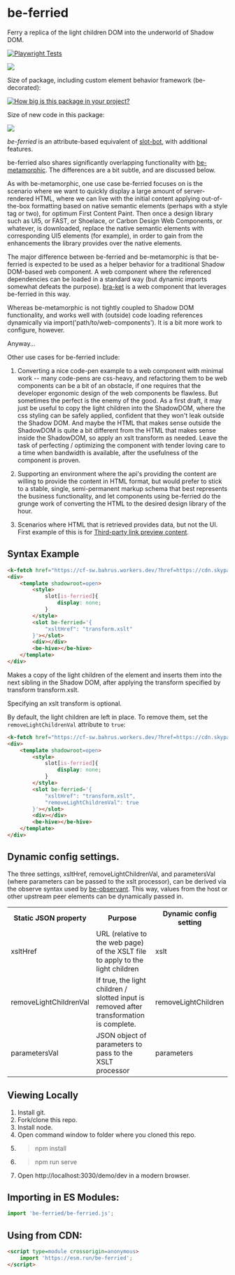 # be-ferried

Ferry a replica of the light children DOM into the underworld of Shadow DOM.

[![Playwright Tests](https://github.com/bahrus/be-ferried/actions/workflows/CI.yml/badge.svg?branch=baseline)](https://github.com/bahrus/be-ferried/actions/workflows/CI.yml)

<a href="https://nodei.co/npm/be-ferried/"><img src="https://nodei.co/npm/be-ferried.png"></a>

Size of package, including custom element behavior framework (be-decorated):

[![How big is this package in your project?](https://img.shields.io/bundlephobia/minzip/be-ferried?style=for-the-badge)](https://bundlephobia.com/result?p=be-ferried)

Size of new code in this package:

<img src="http://img.badgesize.io/https://cdn.jsdelivr.net/npm/be-ferried?compression=gzip">

*be-ferried* is an attribute-based equivalent of [slot-bot](https://github.com/bahrus/slot-bot), with additional features.

be-ferried also shares significantly overlapping functionality with [be-metamorphic](https://github.com/bahrus/be-metamorphic). The differences are a bit subtle, and are discussed below.

As with be-metamorphic, one use case be-ferried focuses on is the scenario where we want to quickly display a large amount of server-rendered HTML, where we can live with the initial content applying out-of-the-box formatting based on native semantic elements (perhaps with a style tag or two), for optimum First Content Paint. Then once a design library such as UI5, or FAST, or Shoelace, or Carbon Design Web Components, or whatever, is downloaded, replace the native semantic elements with corresponding UI5 elements (for example), in order to gain from the enhancements the library provides over the native elements.

The major difference between be-ferried and be-metamorphic is that be-ferried is expected to be used as a helper behavior for a traditional Shadow DOM-based web component.  A web component where the referenced dependencies can be loaded in a standard way (but dynamic imports somewhat defeats the purpose). [bra-ket](https://github.com/bahrus/bra-ket) is a web component that leverages be-ferried in this way.

Whereas be-metamorphic is not tightly coupled to Shadow DOM functionality, and works well with (outside) code loading references dynamically via import('path/to/web-components').  It is a bit more work to configure, however.

Anyway...

Other use cases for be-ferried include:

1.  Converting a nice code-pen example to a web component with minimal work -- many code-pens are css-heavy, and refactoring them to be web components can be a bit of an obstacle, if one requires that the developer ergonomic design of the web components be flawless.  But sometimes the perfect is the enemy of the good.  As a first draft, it may just be useful to copy the light children into the ShadowDOM, where the css styling can be safely applied, confident that they won't leak outside the Shadow DOM.  And maybe the HTML that makes sense outside the ShadowDOM is quite a bit different from the HTML that makes sense inside the ShadowDOM, so apply an xslt transform as needed.  Leave the task of perfecting / optimizing the component with tender loving care to a time when bandwidth is available, after the usefulness of the component is proven. 

2.  Supporting an environment where the api's providing the content are willing to provide the content in HTML format, but would prefer to stick to a stable, single, semi-permanent markup schema that best represents the business functionality, and let components using be-ferried do the grunge work of converting the HTML to the desired design library of the hour.

3.  Scenarios where HTML that is retrieved provides data, but not the UI.  First example of this is for [Third-party link preview content](https://github.com/bahrus/xtal-link-preview).

## Syntax Example

```html
<k-fetch href="https://cf-sw.bahrus.workers.dev/?href=https://cdn.skypack.dev/@shoelace-style/shoelace/dist/custom-elements.json&embedded=true" as=html target=div></k-fetch>
<div>
    <template shadowroot=open>
        <style>
            slot[is-ferried]{
                display: none;
            }
        </style>
        <slot be-ferried='{
            "xsltHref": "transform.xslt"
        }'></slot>
        <div></div>
        <be-hive></be-hive>
    </template>
</div>
```

Makes a copy of the light children of the element and inserts them into the next sibling in the Shadow DOM, after applying the transform specified by transform transform.xslt.

Specifying an xslt transform is optional.

By default, the light children are left in place.  To remove them, set the `removeLightChildrenVal` attribute to `true`:

```html
<k-fetch href="https://cf-sw.bahrus.workers.dev/?href=https://cdn.skypack.dev/@shoelace-style/shoelace/dist/custom-elements.json&embedded=true" as=html target=div></k-fetch>
<div>
    <template shadowroot=open>
        <style>
            slot[is-ferried]{
                display: none;
            }
        </style>
        <slot be-ferried='{
            "xsltHref": "transform.xslt",
            "removeLightChildrenVal": true
        }'></slot>
        <div></div>
        <be-hive></be-hive>
    </template>
</div>
```

## Dynamic config settings.

The three settings, xsltHref, removeLightChildrenVal, and parametersVal (where parameters can be passed to the xslt processor), can be derived via the observe syntax used by [be-observant](https://github.com/bahrus/be-observant).  This way, values from the host or other upstream peer elements can be dynamically passed in. 

<table>
    <tr>
        <th>Static JSON property</th>
        <th>Purpose</th>
        <th>Dynamic config setting</th>
    </tr>
    <tr>
        <td>xsltHref</td>
        <td>URL (relative to the web page) of the XSLT file to apply to the light children</td>
        <td>xslt</td>
    </tr>
    <tr>
        <td>removeLightChildrenVal</td>
        <td>If true, the light children / slotted input is removed after transformation is complete.</td>
        <td>removeLightChildren</td>
    </tr>
    <tr>
        <td>parametersVal</td>
        <td>JSON object of parameters to pass to the XSLT processor</td>
        <td>parameters</td>
    </tr>
</table>  

## Viewing Locally

1.  Install git.
2.  Fork/clone this repo.
3.  Install node.
4.  Open command window to folder where you cloned this repo.
5.  > npm install
6.  > npm run serve
7.  Open http://localhost:3030/demo/dev in a modern browser.

## Importing in ES Modules:

```JavaScript
import 'be-ferried/be-ferried.js';
```

## Using from CDN:

```html
<script type=module crossorigin=anonymous>
    import 'https://esm.run/be-ferried';
</script>
```

